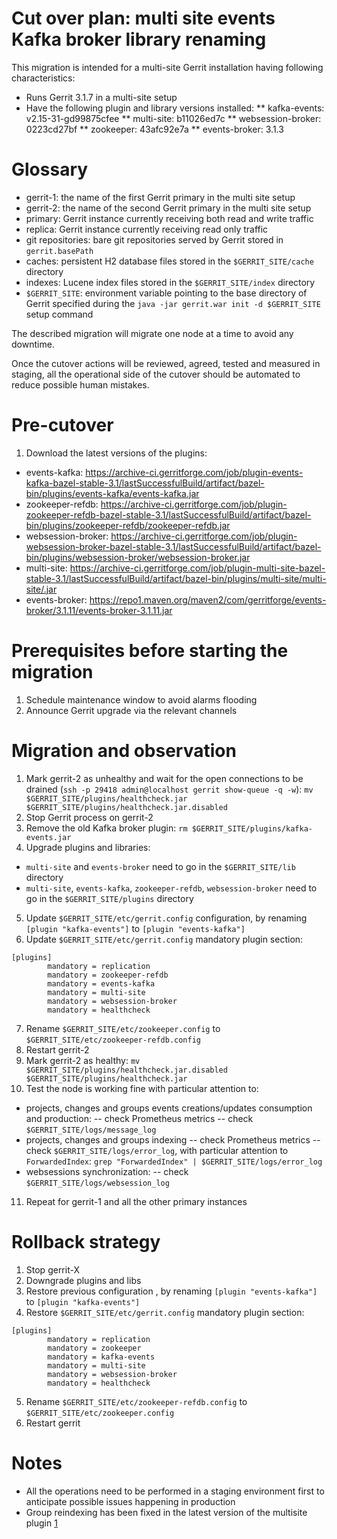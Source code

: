 Cut over plan: multi site events Kafka broker library renaming
==

This migration is intended for a multi-site Gerrit installation having following
characteristics:

* Runs Gerrit 3.1.7 in a multi-site setup
* Have the following plugin and library versions installed:
** kafka-events: v2.15-31-gd99875cfee
** multi-site: b11026ed7c
** websession-broker: 0223cd27bf
** zookeeper: 43afc92e7a
** events-broker: 3.1.3

Glossary
==

* gerrit-1: the name of the first Gerrit primary in the multi site setup
* gerrit-2: the name of the second Gerrit primary in the multi site setup
* primary: Gerrit instance currently receiving both read and write traffic
* replica: Gerrit instance currently receiving read only traffic
* git repositories: bare git repositories served by Gerrit stored
  in `gerrit.basePath`
* caches: persistent H2 database files stored in the `$GERRIT_SITE/cache`
  directory
* indexes: Lucene index files stored in the `$GERRIT_SITE/index` directory
* `$GERRIT_SITE`: environment variable pointing to the base directory of Gerrit
  specified during the `java -jar gerrit.war init -d $GERRIT_SITE` setup command

The described migration will migrate one node at a time to avoid any downtime.

Once the cutover actions will be reviewed, agreed, tested and measured in
staging, all the operational side of the cutover should be automated to reduce
possible human mistakes.

Pre-cutover
==

1. Download the latest versions of the plugins:
  - events-kafka: https://archive-ci.gerritforge.com/job/plugin-events-kafka-bazel-stable-3.1/lastSuccessfulBuild/artifact/bazel-bin/plugins/events-kafka/events-kafka.jar
  - zookeeper-refdb: https://archive-ci.gerritforge.com/job/plugin-zookeeper-refdb-bazel-stable-3.1/lastSuccessfulBuild/artifact/bazel-bin/plugins/zookeeper-refdb/zookeeper-refdb.jar
  - websession-broker: https://archive-ci.gerritforge.com/job/plugin-websession-broker-bazel-stable-3.1/lastSuccessfulBuild/artifact/bazel-bin/plugins/websession-broker/websession-broker.jar
  - multi-site: https://archive-ci.gerritforge.com/job/plugin-multi-site-bazel-stable-3.1/lastSuccessfulBuild/artifact/bazel-bin/plugins/multi-site/multi-site/.jar
  - events-broker: https://repo1.maven.org/maven2/com/gerritforge/events-broker/3.1.11/events-broker-3.1.11.jar

Prerequisites before starting the migration
==

1. Schedule maintenance window to avoid alarms flooding
2. Announce Gerrit upgrade via the relevant channels

Migration and observation
==

1. Mark gerrit-2 as unhealthy and wait for the open connections to be drained (`ssh -p 29418 admin@localhost gerrit show-queue -q -w`):
`mv $GERRIT_SITE/plugins/healthcheck.jar $GERRIT_SITE/plugins/healthcheck.jar.disabled`
2. Stop Gerrit process on gerrit-2
3. Remove the old Kafka broker plugin: `rm $GERRIT_SITE/plugins/kafka-events.jar`
4. Upgrade plugins and libraries:
  - `multi-site` and `events-broker` need to go in the `$GERRIT_SITE/lib` directory
  - `multi-site`, `events-kafka`, `zookeeper-refdb`, `websession-broker` need to go in the `$GERRIT_SITE/plugins` directory
5. Update `$GERRIT_SITE/etc/gerrit.config` configuration, by renaming
`[plugin "kafka-events"]` to `[plugin "events-kafka"]`
6. Update `$GERRIT_SITE/etc/gerrit.config` mandatory plugin section:

```
[plugins]
        mandatory = replication
        mandatory = zookeeper-refdb
        mandatory = events-kafka
        mandatory = multi-site
        mandatory = websession-broker
        mandatory = healthcheck
```

7. Rename `$GERRIT_SITE/etc/zookeeper.config` to `$GERRIT_SITE/etc/zookeeper-refdb.config`
8. Restart gerrit-2
9. Mark gerrit-2 as healthy:
`mv $GERRIT_SITE/plugins/healthcheck.jar.disabled $GERRIT_SITE/plugins/healthcheck.jar`
10. Test the node is working fine with particular attention to:
- projects, changes and groups events creations/updates consumption and production:
 -- check Prometheus metrics
 -- check `$GERRIT_SITE/logs/message_log`
- projects, changes and groups indexing
 -- check Prometheus metrics
 -- check `$GERRIT_SITE/logs/error_log`, with particular attention to `ForwardedIndex`:
  `grep "ForwardedIndex" | $GERRIT_SITE/logs/error_log`
- websessions synchronization:
 -- check `$GERRIT_SITE/logs/websession_log`
11. Repeat for gerrit-1 and all the other primary instances

Rollback strategy
===

1. Stop gerrit-X
2. Downgrade plugins and libs
3. Restore previous configuration , by renaming
`[plugin "events-kafka"]` to `[plugin "kafka-events"]`
4. Restore `$GERRIT_SITE/etc/gerrit.config` mandatory plugin section:

```
[plugins]
        mandatory = replication
        mandatory = zookeeper
        mandatory = kafka-events
        mandatory = multi-site
        mandatory = websession-broker
        mandatory = healthcheck
```
5. Rename `$GERRIT_SITE/etc/zookeeper-refdb.config` to `$GERRIT_SITE/etc/zookeeper.config`
6. Restart gerrit

Notes
==

* All the operations need to be performed in a staging environment first to
  anticipate possible issues happening in production
* Group reindexing has been fixed in the latest version of the multisite plugin [1]

[1]: https://gerrit-review.googlesource.com/c/plugins/multi-site/+/301208
